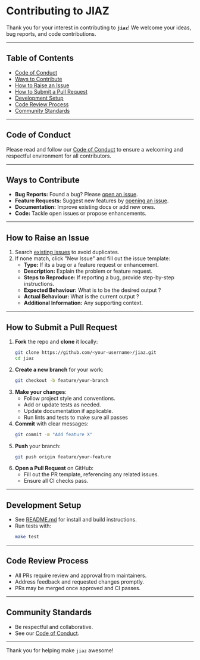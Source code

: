 # Contributing to JIAZ

Thank you for your interest in contributing to **`jiaz`**! We welcome your ideas, bug reports, and code contributions.

---

## Table of Contents

- [Code of Conduct](#code-of-conduct)
- [Ways to Contribute](#ways-to-contribute)
- [How to Raise an Issue](#how-to-raise-an-issue)
- [How to Submit a Pull Request](#how-to-submit-a-pull-request)
- [Development Setup](#development-setup)
- [Code Review Process](#code-review-process)
- [Community Standards](#community-standards)

---

## Code of Conduct

Please read and follow our [Code of Conduct](CODE_OF_CONDUCT.md) to ensure a welcoming and respectful environment for all contributors.

---

## Ways to Contribute

- **Bug Reports:** Found a bug? Please [open an issue](https://github.com/sankur-codes/jiaz/issues).
- **Feature Requests:** Suggest new features by [opening an issue](https://github.com/sankur-codes/jiaz/issues).
- **Documentation:** Improve existing docs or add new ones.
- **Code:** Tackle open issues or propose enhancements.

---

## How to Raise an Issue

1. Search [existing issues](https://github.com/sankur-codes/jiaz/issues) to avoid duplicates.
2. If none match, click "New Issue" and fill out the issue template:
   - **Type:** If its a bug or a feature request or enhancement.
   - **Description:** Explain the problem or feature request.
   - **Steps to Reproduce:** If reporting a bug, provide step-by-step instructions.
   - **Expected Behaviour:** What is to be the desired output ?
   - **Actual Behaviour:** What is the current output ?
   - **Additional Information:** Any supporting context.

---

## How to Submit a Pull Request

1. **Fork** the repo and **clone** it locally:
   ```sh
   git clone https://github.com/<your-username>/jiaz.git
   cd jiaz
   ```
2. **Create a new branch** for your work:
   ```sh
   git checkout -b feature/your-branch
   ```
3. **Make your changes**:
   - Follow project style and conventions.
   - Add or update tests as needed.
   - Update documentation if applicable.
   - Run lints and tests to make sure all passes
4. **Commit** with clear messages:
   ```sh
   git commit -m "Add feature X"
   ```
5. **Push** your branch:
   ```sh
   git push origin feature/your-feature
   ```
6. **Open a Pull Request** on GitHub:
   - Fill out the PR template, referencing any related issues.
   - Ensure all CI checks pass.

---

## Development Setup

- See [README.md](README.md) for install and build instructions.
- Run tests with:
  ```sh
  make test
  ```

---

## Code Review Process

- All PRs require review and approval from maintainers.
- Address feedback and requested changes promptly.
- PRs may be merged once approved and CI passes.

---

## Community Standards

- Be respectful and collaborative.
- See our [Code of Conduct](CODE_OF_CONDUCT.md).

---

Thank you for helping make `jiaz` awesome!